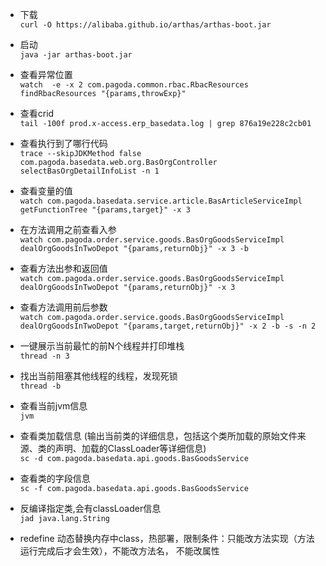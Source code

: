 * 下载  
`curl -O https://alibaba.github.io/arthas/arthas-boot.jar`

*  启动  
`java -jar arthas-boot.jar`

*  查看异常位置  
`watch  -e -x 2 com.pagoda.common.rbac.RbacResources findRbacResources "{params,throwExp}"`

*  查看crid  
`tail -100f prod.x-access.erp_basedata.log | grep 876a19e228c2cb01`

*  查看执行到了哪行代码  
`trace --skipJDKMethod false  com.pagoda.basedata.web.org.BasOrgController selectBasOrgDetailInfoList -n 1`

*  查看变量的值  
`watch com.pagoda.basedata.service.article.BasArticleServiceImpl getFunctionTree "{params,target}" -x 3`

*  在方法调用之前查看入参  
`watch com.pagoda.order.service.goods.BasOrgGoodsServiceImpl dealOrgGoodsInTwoDepot "{params,returnObj}" -x 3 -b`

*  查看方法出参和返回值  
`watch com.pagoda.order.service.goods.BasOrgGoodsServiceImpl dealOrgGoodsInTwoDepot "{params,returnObj}" -x 3`

*  查看方法调用前后参数  
`watch com.pagoda.order.service.goods.BasOrgGoodsServiceImpl dealOrgGoodsInTwoDepot "{params,target,returnObj}" -x 2 -b -s -n 2`

* 一键展示当前最忙的前N个线程并打印堆栈  
`thread -n 3`


* 找出当前阻塞其他线程的线程，发现死锁  
`thread -b`


* 查看当前jvm信息  
`jvm` 

* 查看类加载信息 (输出当前类的详细信息，包括这个类所加载的原始文件来源、类的声明、加载的ClassLoader等详细信息)  
`sc -d com.pagoda.basedata.api.goods.BasGoodsService`

* 查看类的字段信息  
`sc -f com.pagoda.basedata.api.goods.BasGoodsService`

* 反编译指定类,会有classLoader信息  
`jad java.lang.String`

* redefine 动态替换内存中class，热部署，限制条件：只能改方法实现（方法运行完成后才会生效），不能改方法名， 不能改属性
